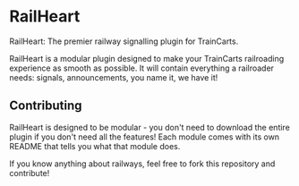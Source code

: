 # RailHeart

RailHeart: The premier railway signalling plugin for TrainCarts.

RailHeart is a modular plugin designed to make your TrainCarts railroading experience as smooth as possible. It will contain everything a railroader needs: signals, announcements, you name it, we have it!

## Contributing

RailHeart is designed to be modular - you don't need to download the entire plugin if you don't need all the features! Each module comes with its own README that tells you what that module does.

If you know anything about railways, feel free to fork this repository and contribute!